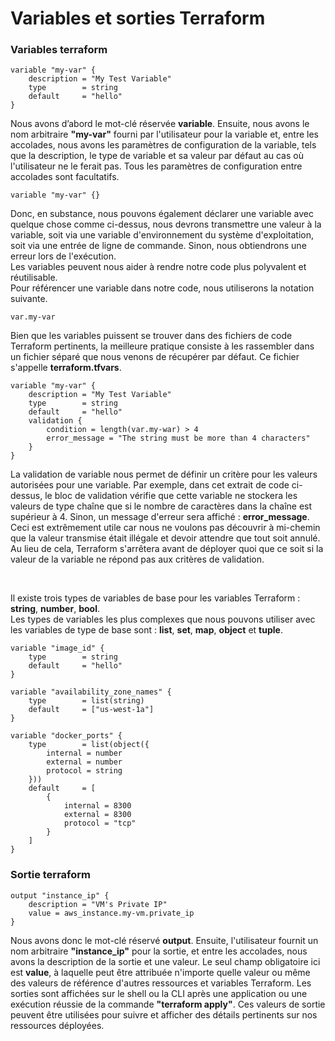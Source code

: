 # Variables et sorties Terraform

### Variables terraform

```
variable "my-var" {
    description = "My Test Variable"
    type        = string
    default     = "hello"
}
```

Nous avons d’abord le mot-clé réservée **variable**. Ensuite, nous avons le nom arbitraire **"my-var"** fourni par l'utilisateur pour la variable et, entre les accolades, nous avons les paramètres de configuration de la variable, tels que la description, le type de variable et sa valeur par défaut au cas où l'utilisateur ne le ferait pas. Tous les paramètres de configuration entre accolades sont facultatifs.

```
variable "my-var" {}
```

Donc, en substance, nous pouvons également déclarer une variable avec quelque chose comme ci-dessus, nous devrons transmettre une valeur à la variable, soit via une variable d'environnement du système d'exploitation, soit via une entrée de ligne de commande. Sinon, nous obtiendrons une erreur lors de l'exécution. 
<br>
Les variables peuvent nous aider à rendre notre code plus polyvalent et réutilisable.
<br>
Pour référencer une variable dans notre code, nous utiliserons la notation suivante.

```
var.my-var
```

Bien que les variables puissent se trouver dans des fichiers de code Terraform pertinents, la meilleure pratique consiste à les rassembler dans un fichier séparé que nous venons de récupérer par défaut. Ce fichier s'appelle **terraform.tfvars**.

```
variable "my-var" {
    description = "My Test Variable"
    type        = string
    default     = "hello"
    validation {
        condition = length(var.my-war) > 4
        error_message = "The string must be more than 4 characters"
    }
}
```

La validation de variable nous permet de définir un critère pour les valeurs autorisées pour une variable. Par exemple, dans cet extrait de code ci-dessus, le bloc de validation vérifie que cette variable ne stockera les valeurs de type chaîne que si le nombre de caractères dans la chaîne est supérieur à 4. Sinon, un message d'erreur sera affiché : **error_message**. Ceci est extrêmement utile car nous ne voulons pas découvrir à mi-chemin que la valeur transmise était illégale et devoir attendre que tout soit annulé. Au lieu de cela, Terraform s'arrêtera avant de déployer quoi que ce soit si la valeur de la variable ne répond pas aux critères de validation.

<br>

Il existe trois types de variables de base pour les variables Terraform : **string**, **number**, **bool**.
<br>
Les types de variables les plus complexes que nous pouvons utiliser avec les variables de type de base sont : **list**, **set**, **map**, **object** et **tuple**.

```
variable "image_id" {
    type        = string
    default     = "hello"
}

variable "availability_zone_names" {
    type        = list(string)
    default     = ["us-west-1a"]
}

variable "docker_ports" {
    type        = list(object({
        internal = number
        external = number
        protocol = string
    }))
    default     = [
        {
            internal = 8300
            external = 8300
            protocol = "tcp"
        }
    ]
}
```

### Sortie terraform

```
output "instance_ip" {
    description = "VM's Private IP"
    value = aws_instance.my-vm.private_ip
}
```

Nous avons donc le mot-clé réservé **output**. Ensuite, l'utilisateur fournit un nom arbitraire **"instance_ip"** pour la sortie, et entre les accolades, nous avons la description de la sortie et une valeur. Le seul champ obligatoire ici est **value**, à laquelle peut être attribuée n'importe quelle valeur ou même des valeurs de référence d'autres ressources et variables Terraform. Les sorties sont affichées sur le shell ou la CLI après une application ou une exécution réussie de la commande **"terraform apply"**. Ces valeurs de sortie peuvent être utilisées pour suivre et afficher des détails pertinents sur nos ressources déployées.